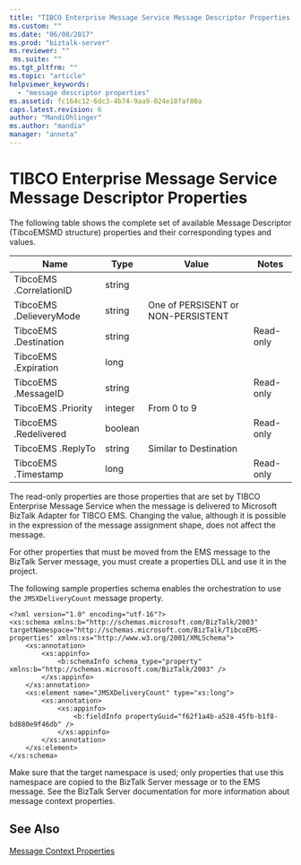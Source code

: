 ```yaml
---
title: "TIBCO Enterprise Message Service Message Descriptor Properties | Microsoft Docs"
ms.custom: ""
ms.date: "06/08/2017"
ms.prod: "biztalk-server"
ms.reviewer: ""
 ms.suite: ""
ms.tgt_pltfrm: ""
ms.topic: "article"
helpviewer_keywords: 
  - "message descriptor properties"
ms.assetid: fc164c12-6dc3-4b74-9aa9-024e18faf80a
caps.latest.revision: 6
author: "MandiOhlinger"
ms.author: "mandia"
manager: "anneta"
---
```

# TIBCO Enterprise Message Service Message Descriptor Properties
The following table shows the complete set of available Message Descriptor (TibcoEMSMD structure) properties and their corresponding types and values.  
  
|Name|Type|Value|Notes|  
|----------|----------|-----------|-----------|  
|TibcoEMS .CorrelationID|string|||  
|TibcoEMS .DelieveryMode|string|One of PERSISENT or NON-PERSISTENT||  
|TibcoEMS .Destination|string||Read-only|  
|TibcoEMS .Expiration|long|||  
|TibcoEMS .MessageID|string||Read-only|  
|TibcoEMS .Priority|integer|From 0 to 9||  
|TibcoEMS .Redelivered|boolean||Read-only|  
|TibcoEMS .ReplyTo|string|Similar to Destination||  
|TibcoEMS .Timestamp|long||Read-only|  
  
 The read-only properties are those properties that are set by TIBCO Enterprise Message Service when the message is delivered to Microsoft BizTalk Adapter for TIBCO EMS. Changing the value, although it is possible in the expression of the message assignment shape, does not affect the message.  
  
 For other properties that must be moved from the EMS message to the BizTalk Server message, you must create a properties DLL and use it in the project.  
  
 The following sample properties schema enables the orchestration to use the `JMSXDeliveryCount` message property.  
  
```  
<?xml version="1.0" encoding="utf-16"?>  
<xs:schema xmlns:b="http://schemas.microsoft.com/BizTalk/2003" targetNamespace="http://schemas.microsoft.com/BizTalk/TibcoEMS-properties" xmlns:xs="http://www.w3.org/2001/XMLSchema">  
    <xs:annotation>  
        <xs:appinfo>  
            <b:schemaInfo schema_type="property" xmlns:b="http://schemas.microsoft.com/BizTalk/2003" />  
        </xs:appinfo>  
    </xs:annotation>  
    <xs:element name="JMSXDeliveryCount" type="xs:long">  
        <xs:annotation>  
            <xs:appinfo>  
                <b:fieldInfo propertyGuid="f62f1a4b-a528-45fb-b1f8-bd880e9f46db" />  
            </xs:appinfo>  
        </xs:annotation>  
    </xs:element>  
</xs:schema>   
```  
  
 Make sure that the target namespace is used; only properties that use this namespace are copied to the BizTalk Server message or to the EMS message. See the BizTalk Server documentation for more information about message context properties.  
  
## See Also  
 [Message Context Properties](../core/message-context-properties2.md)